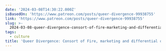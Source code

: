 ```yaml
---
date: '2024-03-08T14:30:22.000Z'
isBasedOn: 'https://www.patreon.com/posts/queer-divergence-99938755'
link: 'https://www.patreon.com/posts/queer-divergence-99938755'
slug: >-
  2024-03-08-queer-divergence-consort-of-fire-marketing-and-differential-queernesses
tags:
  - culture
title: 'Queer Divergence: Consort of Fire, marketing and differential queerness/es '
---
```


